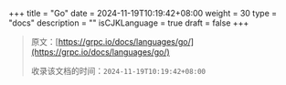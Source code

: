 +++
title = "Go"
date = 2024-11-19T10:19:42+08:00
weight = 30
type = "docs"
description = ""
isCJKLanguage = true
draft = false
+++

> 原文：[https://grpc.io/docs/languages/go/](https://grpc.io/docs/languages/go/)
>
> 收录该文档的时间：`2024-11-19T10:19:42+08:00`
